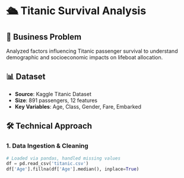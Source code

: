 # 🛳️ Titanic Survival Analysis

## 🎯 Business Problem
Analyzed factors influencing Titanic passenger survival to understand demographic and socioeconomic impacts on lifeboat allocation.

## 📊 Dataset
- **Source**: Kaggle Titanic Dataset
- **Size**: 891 passengers, 12 features
- **Key Variables**: Age, Class, Gender, Fare, Embarked

## 🛠️ Technical Approach

### 1. **Data Ingestion & Cleaning**
```python
# Loaded via pandas, handled missing values
df = pd.read_csv('titanic.csv')
df['Age'].fillna(df['Age'].median(), inplace=True)
